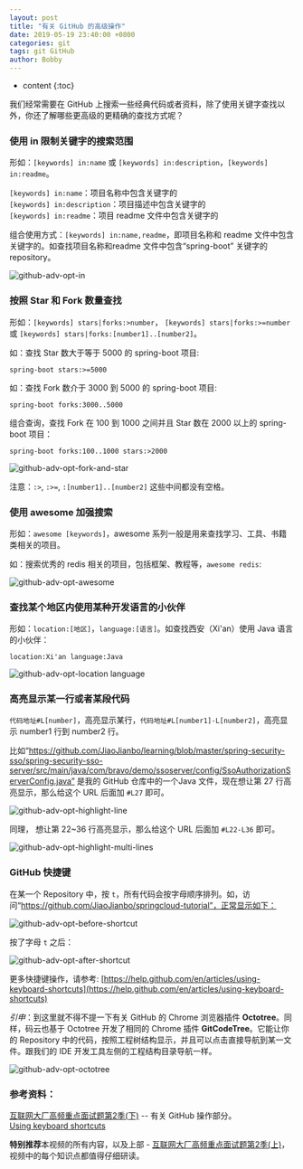 ```yaml
---
layout: post
title: "有关 GitHub 的高级操作"
date: 2019-05-19 23:40:00 +0800
categories: git
tags: git GitHub
author: Bobby
---
```


* content
{:toc}

我们经常需要在 GitHub 上搜索一些经典代码或者资料，除了使用关键字查找以外，你还了解哪些更高级的更精确的查找方式呢？



### 使用 in 限制关键字的搜索范围

形如：`[keywords] in:name` 或 `[keywords] in:description`，`[keywords] in:readme`。

`[keywords] in:name`：项目名称中包含关键字的  
`[keywords] in:description`：项目描述中包含关键字的  
`[keywords] in:readme`：项目 readme 文件中包含关键字的  

组合使用方式：`[keywords] in:name,readme`，即项目名称和 readme 文件中包含关键字的。如查找项目名称和readme 文件中包含“spring-boot” 关键字的 repository。

![github-adv-opt-in](/assets/images/2019/05/github-adv-opt-in.jpg)

### 按照 Star 和 Fork 数量查找

形如：`[keywords] stars|forks:>number`， `[keywords] stars|forks:>=number` 或 `[keywords] stars|forks:[number1]..[number2]`。

如：查找 Star 数大于等于 5000 的 spring-boot 项目:

```
spring-boot stars:>=5000
```

如：查找 Fork 数介于 3000 到 5000 的 spring-boot 项目:

```
spring-boot forks:3000..5000
```

组合查询，查找 Fork 在 100 到 1000 之间并且 Star 数在 2000 以上的 spring-boot 项目：

```
spring-boot forks:100..1000 stars:>2000
```

![github-adv-opt-fork-and-star](/assets/images/2019/05/github-adv-opt-forkandstar.jpg)

注意：`:>`, `:>=`, `:[number1]..[number2]` 这些中间都没有空格。

### 使用 awesome 加强搜索

形如：`awesome [keywords]`，awesome 系列一般是用来查找学习、工具、书籍类相关的项目。

如：搜索优秀的 redis 相关的项目，包括框架、教程等，`awesome redis`:

![github-adv-opt-awesome](/assets/images/2019/05/github-adv-opt-awesome.jpg)

### 查找某个地区内使用某种开发语言的小伙伴

形如：`location:[地区]`，`language:[语言]`。如查找西安（Xi'an）使用 Java 语言的小伙伴：

```
location:Xi'an language:Java
```

![github-adv-opt-location language](/assets/images/2019/05/github-adv-opt-locat-lang.jpg)

### 高亮显示某一行或者某段代码

`代码地址#L[number]`，高亮显示某行，`代码地址#L[number1]-L[number2]`，高亮显示 number1 行到 number2 行。

比如“https://github.com/JiaoJianbo/learning/blob/master/spring-security-sso/spring-security-sso-server/src/main/java/com/bravo/demo/ssoserver/config/SsoAuthorizationServerConfig.java” 是我的 GitHub 仓库中的一个Java 文件，现在想让第 27 行高亮显示，那么给这个 URL 后面加 `#L27` 即可。

![github-adv-opt-highlight-line](/assets/images/2019/05/github-adv-opt-highlight-line.jpg)

同理， 想让第 22~36 行高亮显示，那么给这个 URL 后面加 `#L22-L36` 即可。

![github-adv-opt-highlight-multi-lines](/assets/images/2019/05/github-adv-opt-highlight-multi-lines.jpg)

### GitHub 快捷键

在某一个 Repository 中，按 `t`，所有代码会按字母顺序排列。如，访问“https://github.com/JiaoJianbo/springcloud-tutorial”，正常显示如下：

![github-adv-opt-before-shortcut](/assets/images/2019/05/github-adv-opt-before-shortcut.jpg)

按了字母 `t` 之后：

![github-adv-opt-after-shortcut](/assets/images/2019/05/github-adv-opt-after-shortcut.jpg)

更多快捷键操作，请参考: [https://help.github.com/en/articles/using-keyboard-shortcuts](https://help.github.com/en/articles/using-keyboard-shortcuts)

*引申*：到这里就不得不提一下有关 GitHub 的 Chrome 浏览器插件 **Octotree**。同样，码云也基于 Octotree 开发了相同的 Chrome 插件 **GitCodeTree**。它能让你的 Repository 中的代码，按照工程树结构显示，并且可以点击直接导航到某一文件。跟我们的 IDE 开发工具左侧的工程结构目录导航一样。

![github-adv-opt-octotree](/assets/images/2019/05/github-adv-opt-octotree.jpg)

### 参考资料：

[互联网大厂高频重点面试题第2季(下)](https://www.bilibili.com/video/av48965905/?p=54) -- 有关 GitHub 操作部分。  
[Using keyboard shortcuts](https://help.github.com/en/articles/using-keyboard-shortcuts)

**特别推荐**本视频的所有内容，以及上部 - [互联网大厂高频重点面试题第2季(上)](https://www.bilibili.com/video/av48961087/?p=1)，视频中的每个知识点都值得仔细研读。
